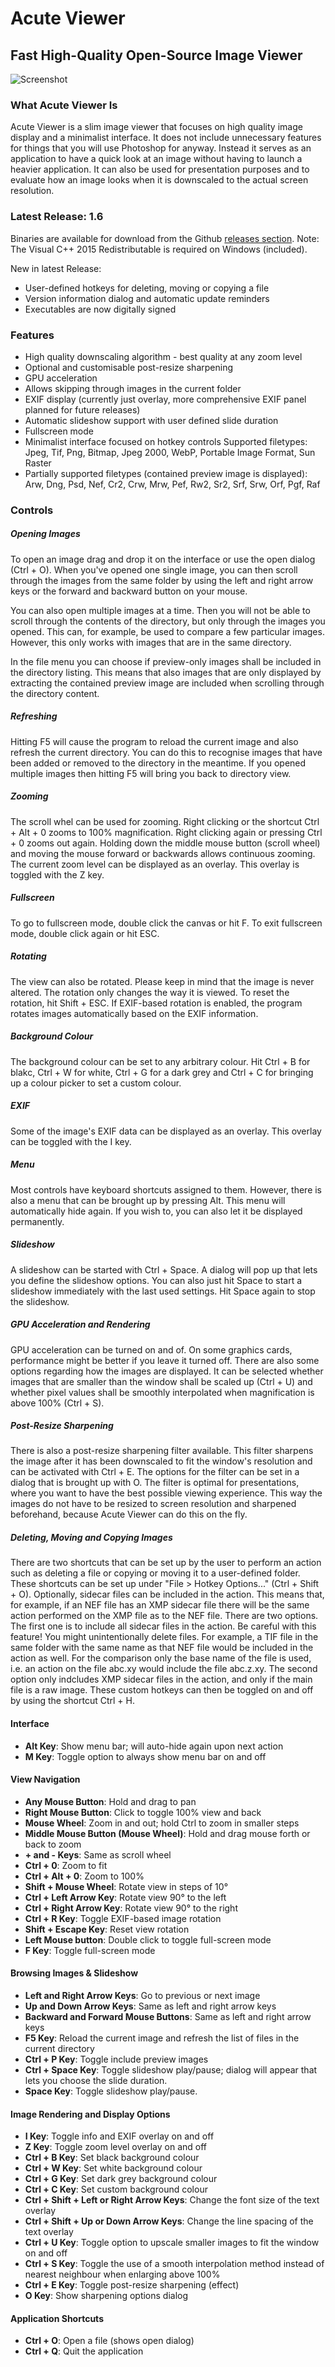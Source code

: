 # Acute Viewer

## Fast High-Quality Open-Source Image Viewer

![Screenshot][screenshot]

### What Acute Viewer Is

Acute Viewer is a slim image viewer that focuses on high quality image display and a minimalist interface. It does not include unnecessary features for things that you will use Photoshop for anyway. Instead it serves as an application to have a quick look at an image without having to launch a heavier application. It can also be used for presentation purposes and to evaluate how an image looks when it is downscaled to the actual screen resolution.

### Latest Release: 1.6

Binaries are available for download from the Github [releases section](https://github.com/bastian-weber/AcuteViewer/releases). Note: The Visual C++ 2015 Redistributable is required on Windows (included).

New in latest Release:

* User-defined hotkeys for deleting, moving or copying a file
* Version information dialog and automatic update reminders
* Executables are now digitally signed

### Features

* High quality downscaling algorithm - best quality at any zoom level
* Optional and customisable post-resize sharpening
* GPU acceleration
* Allows skipping through images in the current folder
* EXIF display (currently just overlay, more comprehensive EXIF panel planned for future releases)
* Automatic slideshow support with user defined slide duration
* Fullscreen mode
* Minimalist interface focused on hotkey controls
Supported filetypes: Jpeg, Tif, Png, Bitmap, Jpeg 2000, WebP, Portable Image Format, Sun Raster
* Partially supported filetypes (contained preview image is displayed): Arw, Dng, Psd, Nef, Cr2, Crw, Mrw, Pef, Rw2, Sr2, Srf, Srw, Orf, Pgf, Raf

### Controls

##### Opening Images

To open an image drag and drop it on the interface or use the open dialog (Ctrl + O). When you've opened one single image, you can then scroll through the images from the same folder by using the left and right arrow keys or the forward and backward button on your mouse.

You can also open multiple images at a time. Then you will not be able to scroll through the contents of the directory, but only through the images you opened. This can, for example, be used to compare a few particular images. However, this only works with images that are in the same directory.

In the file menu you can choose if preview-only images shall be included in the directory listing. This means that also images that are only displayed by extracting the contained preview image are included when scrolling through the directory content.

##### Refreshing

Hitting F5 will cause the program to reload the current image and also refresh the current directory. You can do this to recognise images that have been added or removed to the directory in the meantime. If you opened multiple images then hitting F5 will bring you back to directory view.

##### Zooming

The scroll whel can be used for zooming. Right clicking or the shortcut Ctrl + Alt + 0 zooms to 100% magnification. Right clicking again or pressing Ctrl + 0 zooms out again. Holding down the middle mouse button (scroll wheel) and moving the mouse forward or backwards allows continuous zooming. The current zoom level can be displayed as an overlay. This overlay is toggled with the Z key.

##### Fullscreen

To go to fullscreen mode, double click the canvas or hit F. To exit fullscreen mode, double click again or hit ESC.

##### Rotating

The view can also be rotated. Please keep in mind that the image is never altered. The rotation only changes the way it is viewed. To reset the rotation, hit Shift + ESC. If EXIF-based rotation is enabled, the program rotates images automatically based on the EXIF information.

##### Background Colour

The background colour can be set to any arbitrary colour. Hit Ctrl + B for blakc, Ctrl + W for white, Ctrl + G for a dark grey and Ctrl + C for bringing up a colour picker to set a custom colour.

##### EXIF

Some of the image's EXIF data can be displayed as an overlay. This overlay can be toggled with the I key.

##### Menu

Most controls have keyboard shortcuts assigned to them. However, there is also a menu that can be brought up by pressing Alt. This menu will automatically hide again. If you wish to, you can also let it be displayed permanently.

##### Slideshow

A slideshow can be started with Ctrl + Space. A dialog will pop up that lets you define the slideshow options. You can also just hit Space to start a slideshow immediately with the last used settings. Hit Space again to stop the slideshow.

##### GPU Acceleration and Rendering

GPU acceleration can be turned on and of. On some graphics cards, performance might be better if you leave it turned off. There are also some options regarding how the images are displayed. It can be selected whether images that are smaller than the window shall be scaled up (Ctrl + U) and whether pixel values shall be smoothly interpolated when magnification is above 100% (Ctrl + S).

##### Post-Resize Sharpening

There is also a post-resize sharpening filter available. This filter sharpens the image after it has been downscaled to fit the window's resolution and can be activated with Ctrl + E. The options for the filter can be set in a dialog that is brought up with O. The filter is optimal for presentations, where you want to have the best possible viewing experience. This way the images do not have to be resized to screen resolution and sharpened beforehand, because Acute Viewer can do this on the fly.

##### Deleting, Moving and Copying Images

There are two shortcuts that can be set up by the user to perform an action such as deleting a file or copying or moving it to a user-defined folder. These shortcuts can be set up under "File > Hotkey Options..." (Ctrl + Shift + O). Optionally, sidecar files can be included in the action. This means that, for example, if an NEF file has an XMP sidecar file there will be the same action performed on the XMP file as to the NEF file. There are two options. The first one is to include all sidecar files in the action. Be careful with this feature! You might unintentionally delete files. For example, a TIF file in the same folder with the same name as that NEF file would be included in the action as well. For the comparison only the base name of the file is used, i.e. an action on the file abc.xy would include the file abc.z.xy. The second option only indcludes XMP sidecar files in the action, and only if the main file is a raw image. These custom hotkeys can then be toggled on and off by using the shortcut Ctrl + H.

#### Interface

* __Alt Key__: Show menu bar; will auto-hide again upon next action
* __M Key__: Toggle option to always show menu bar on and off

#### View Navigation

* __Any Mouse Button__: Hold and drag to pan
* __Right Mouse Button__: Click to toggle 100% view and back
* __Mouse Wheel__: Zoom in and out; hold Ctrl to zoom in smaller steps
* __Middle Mouse Button (Mouse Wheel)__: Hold and drag mouse forth or back to zoom
* __+ and - Keys__: Same as scroll wheel
* __Ctrl + 0__: Zoom to fit
* __Ctrl + Alt + 0__: Zoom to 100%
* __Shift + Mouse Wheel__: Rotate view in steps of 10°
* __Ctrl + Left Arrow Key__: Rotate view 90° to the left
* __Ctrl + Right Arrow Key__: Rotate view 90° to the right
* __Ctrl + R Key__: Toggle EXIF-based image rotation
* __Shift + Escape Key__: Reset view rotation
* __Left Mouse button__: Double click to toggle full-screen mode
* __F Key__: Toggle full-screen mode

#### Browsing Images & Slideshow

* __Left and Right Arrow Keys__: Go to previous or next image
* __Up and Down Arrow Keys__: Same as left and right arrow keys
* __Backward and Forward Mouse Buttons__: Same as left and right arrow keys
* __F5 Key__: Reload the current image and refresh the list of files in the current directory
* __Ctrl + P Key__: Toggle include preview images
* __Ctrl + Space Key__: Toggle slideshow play/pause; dialog will appear that lets you choose the slide duration.
* __Space Key__: Toggle slideshow play/pause.

#### Image Rendering and Display Options

* __I Key__: Toggle info and EXIF overlay on and off
* __Z Key__: Toggle zoom level overlay on and off
* __Ctrl + B Key__: Set black background colour
* __Ctrl + W Key__: Set white background colour
* __Ctrl + G Key__: Set dark grey background colour
* __Ctrl + C Key__: Set custom background colour
* __Ctrl + Shift + Left or Right Arrow Keys__: Change the font size of the text overlay
* __Ctrl + Shift + Up or Down Arrow Keys__: Change the line spacing of the text overlay
* __Ctrl + U Key__: Toggle option to upscale smaller images to fit the window on and off
* __Ctrl + S Key__: Toggle the use of a smooth interpolation method instead of nearest neighbour when enlarging above 100%
* __Ctrl + E Key__: Toggle post-resize sharpening (effect)
* __O Key__: Show sharpening options dialog

#### Application Shortcuts

* __Ctrl + O__: Open a file (shows open dialog)
* __Ctrl + Q__: Quit the application

[screenshot]: readme_images/screenshot.png